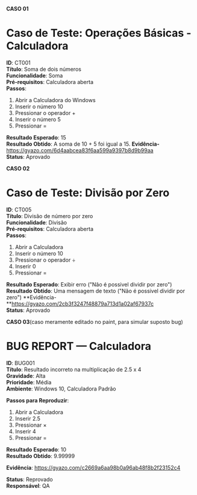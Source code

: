 **CASO 01**

# Caso de Teste: Operações Básicas - Calculadora
**ID**: CT001  
**Título**: Soma de dois números  
**Funcionalidade**: Soma  
**Pré-requisitos**: Calculadora aberta  
**Passos**:
1. Abrir a Calculadora do Windows
2. Inserir o número 10
3. Pressionar o operador +
4. Inserir o número 5
5. Pressionar =

**Resultado Esperado**: 15  
**Resultado Obtido**: A soma de 10 + 5 foi igual a 15.
**Evidência-** https://gyazo.com/6d4aabcea83f6aa599a9397b8d9b99aa  
**Status**: Aprovado

**CASO 02**

# Caso de Teste: Divisão por Zero
**ID**: CT005  
**Título**: Divisão de número por zero  
**Funcionalidade**: Divisão  
**Pré-requisitos**: Calculadora aberta  
**Passos**:
1. Abrir a Calculadora
2. Inserir o número 10
3. Pressionar o operador ÷
4. Inserir 0
5. Pressionar =

**Resultado Esperado**: Exibir erro ("Não é possivel dividir por zero")  
**Resultado Obtido**: Uma mensagem de texto ("Não é possivel dividir por zero")
**Evidência-**https://gyazo.com/2cb3f3247f48879a713d1a02af67937c   
**Status**: Aprovado

**CASO 03**(caso meramente editado no paint, para simular suposto bug)

# BUG REPORT — Calculadora
**ID**: BUG001  
**Título**: Resultado incorreto na multiplicação de 2.5 x 4  
**Gravidade**: Alta  
**Prioridade**: Média  
**Ambiente**: Windows 10, Calculadora Padrão

**Passos para Reproduzir**:
1. Abrir a Calculadora
2. Inserir 2.5
3. Pressionar ×
4. Inserir 4
5. Pressionar =

**Resultado Esperado**: 10  
**Resultado Obtido**: 9.99999
  
**Evidência**: https://gyazo.com/c2669a6aa98b0a96ab48f8b2f23152c4

**Status**: Reprovado  
**Responsável**: QA